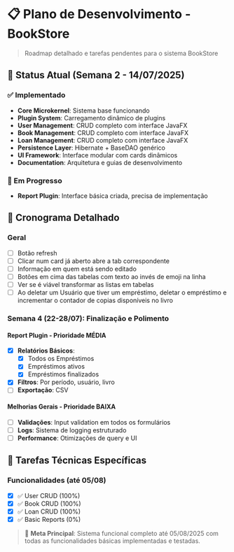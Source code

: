 # 📋 Plano de Desenvolvimento - BookStore

> Roadmap detalhado e tarefas pendentes para o sistema BookStore

## 🚀 Status Atual (Semana 2 - 14/07/2025)

### ✅ Implementado

- **Core Microkernel**: Sistema base funcionando
- **Plugin System**: Carregamento dinâmico de plugins
- **User Management**: CRUD completo com interface JavaFX
- **Book Management**: CRUD completo com interface JavaFX
- **Loan Management**: CRUD completo com interface JavaFX
- **Persistence Layer**: Hibernate + BaseDAO genérico
- **UI Framework**: Interface modular com cards dinâmicos
- **Documentation**: Arquitetura e guias de desenvolvimento

### 🔄 Em Progresso

- **Report Plugin**: Interface básica criada, precisa de implementação

## 📅 Cronograma Detalhado

### Geral

- [ ] Botão refresh
- [ ] Clicar num card já aberto abre a tab correspondente
- [ ] Informação em quem está sendo editado
- [ ] Botões em cima das tabelas com texto ao invés de emoji na linha
- [ ] Ver se é viável transformar as listas em tabelas
- [ ] Ao deletar um Usuário que tiver um empréstimo, deletar o empréstimo e incrementar o contador de copias disponíveis no livro

### Semana 4 (22-28/07): Finalização e Polimento

#### Report Plugin - Prioridade MÉDIA

- [x] **Relatórios Básicos**:
  - [x] Todos os Empréstimos
  - [x] Empréstimos ativos
  - [x] Empréstimos finalizados
- [x] **Filtros**: Por período, usuário, livro
- [ ] **Exportação**: CSV

#### Melhorias Gerais - Prioridade BAIXA

- [ ] **Validações**: Input validation em todos os formulários
- [ ] **Logs**: Sistema de logging estruturado
- [ ] **Performance**: Otimizações de query e UI

## 🔧 Tarefas Técnicas Específicas

### Funcionalidades (até 05/08)

- [x] ✅ User CRUD (100%)
- [x] ✅ Book CRUD (100%)
- [x] ✅ Loan CRUD (100%)
- [x] ✅ Basic Reports (0%)

> 🎯 **Meta Principal**: Sistema funcional completo até 05/08/2025 com todas as funcionalidades básicas implementadas e testadas.
